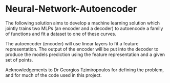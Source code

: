 # Neural-Network-Autoencoder

The following solution aims to develop a machine learning solution which jointly trains two MLPs (an encoder and a decoder) to autoencode a family of functions and fit a dataset to one of these curves.

The autoencoder (encoder) will use linear layers to fit a feature representation. The output of the encoder will be put into the decoder to produce the models prediction using the feature representation and a given set of points.

Acknowledgements to Dr Georgios Tzimiropoulos for defining the problem, and for much of the code used in this project.
